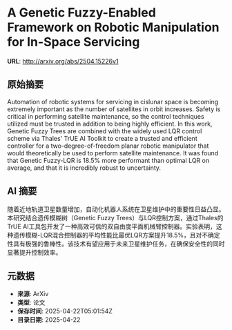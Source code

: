 # A Genetic Fuzzy-Enabled Framework on Robotic Manipulation for In-Space Servicing

**URL**: http://arxiv.org/abs/2504.15226v1

## 原始摘要

Automation of robotic systems for servicing in cislunar space is becoming
extremely important as the number of satellites in orbit increases. Safety is
critical in performing satellite maintenance, so the control techniques
utilized must be trusted in addition to being highly efficient. In this work,
Genetic Fuzzy Trees are combined with the widely used LQR control scheme via
Thales' TrUE AI Toolkit to create a trusted and efficient controller for a
two-degree-of-freedom planar robotic manipulator that would theoretically be
used to perform satellite maintenance. It was found that Genetic Fuzzy-LQR is
18.5% more performant than optimal LQR on average, and that it is incredibly
robust to uncertainty.


## AI 摘要

随着近地轨道卫星数量增加，自动化机器人系统在卫星维护中的重要性日益凸显。本研究结合遗传模糊树（Genetic Fuzzy Trees）与LQR控制方案，通过Thales的TrUE AI工具包开发了一种高效可信的双自由度平面机械臂控制器。实验表明，这种遗传模糊-LQR混合控制器的平均性能比最优LQR方案提升18.5%，且对不确定性具有极强的鲁棒性。该技术有望应用于未来卫星维护任务，在确保安全性的同时显著提升控制效率。

## 元数据

- **来源**: ArXiv
- **类型**: 论文
- **保存时间**: 2025-04-22T05:01:54Z
- **目录日期**: 2025-04-22
